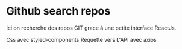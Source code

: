 # Github search repos

Ici on recherche des repos GIT grace à une petite interface ReactJs.

Css avec styled-components
Requette vers L'API avec axios
